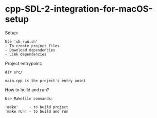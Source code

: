 # cpp-SDL-2-integration-for-macOS-setup

Setup: 

    Use 'sh run.sh' 
    - To create project files
    - Download dependencies
    - Link dependencies

Project entrypoint:

    dir src/

    main.cpp is the project's entry point

How to build and run?

    Use Makefile commands:
    
    'make'     - to build project
    'make run' - to build and run

